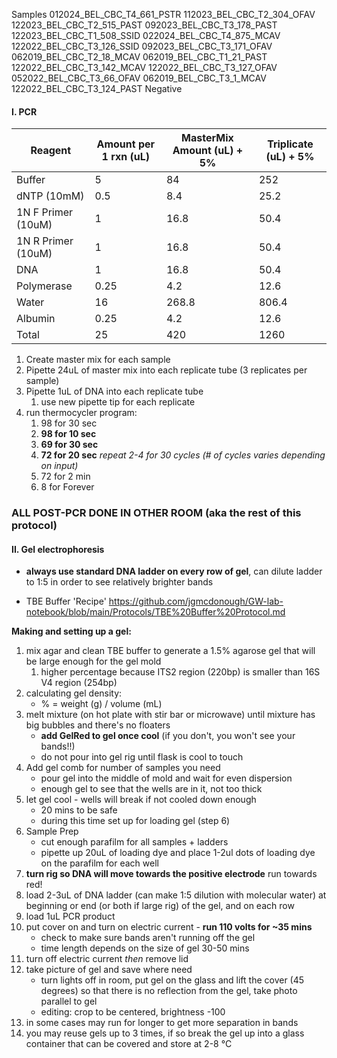 Samples
012024_BEL_CBC_T4_661_PSTR
112023_BEL_CBC_T2_304_OFAV
122023_BEL_CBC_T2_515_PAST
092023_BEL_CBC_T3_178_PAST
122023_BEL_CBC_T1_508_SSID
022024_BEL_CBC_T4_875_MCAV
122022_BEL_CBC_T3_126_SSID
092023_BEL_CBC_T3_171_OFAV
062019_BEL_CBC_T2_18_MCAV
062019_BEL_CBC_T1_21_PAST
122022_BEL_CBC_T3_142_MCAV
122022_BEL_CBC_T3_127_OFAV
052022_BEL_CBC_T3_66_OFAV
062019_BEL_CBC_T3_1_MCAV
122022_BEL_CBC_T3_124_PAST
Negative

#### I. PCR

| Reagent            | Amount per 1 rxn (uL) | MasterMix Amount (uL) + 5% | Triplicate (uL) + 5% |
| ------------------ | --------------------- | -------------------------- | -------------------- |
| Buffer             | 5                     | 84                         | 252                  |
| dNTP (10mM)        | 0.5                   | 8.4                        | 25.2                 |
| 1N F Primer (10uM) | 1                     | 16.8                       | 50.4                 |
| 1N R Primer (10uM) | 1                     | 16.8                       | 50.4                 |
| DNA                | 1                     | 16.8                       | 50.4                 |
| Polymerase         | 0.25                  | 4.2                        | 12.6                 |
| Water              | 16                    | 268.8                      | 806.4                |
| Albumin            | 0.25                  | 4.2                        | 12.6                 |
| Total              | 25                    | 420                        | 1260                 |
1. Create master mix for each sample
2. Pipette 24uL of master mix into each replicate tube (3 replicates per sample)
3. Pipette 1uL of DNA into each replicate tube
	1. use new pipette tip for each replicate
4. run thermocycler program:
	1. 98 for 30 sec
	2. **98 for 10 sec**
	3. **69 for 30 sec**
	4. **72 for 20 sec** 
	*repeat 2-4 for 30 cycles (# of cycles varies depending on input)*
	5. 72 for 2 min
	6. 8 for Forever
	
### **ALL POST-PCR DONE IN OTHER ROOM (aka the rest of this protocol)**

#### II. Gel electrophoresis
- **always use standard DNA ladder on every row of gel**, can dilute ladder to 1:5 in order to see relatively brighter bands

- TBE Buffer 'Recipe' https://github.com/jgmcdonough/GW-lab-notebook/blob/main/Protocols/TBE%20Buffer%20Protocol.md

**Making and setting up a gel:**
1. mix agar and clean TBE buffer to generate a 1.5% agarose gel that will be large enough for the gel mold
	1. higher percentage because ITS2 region (220bp) is smaller than 16S V4 region (254bp)
2. calculating gel density:
	- % = weight (g) / volume (mL)
3. melt mixture (on hot plate with stir bar or microwave) until mixture has big bubbles and there's no floaters
	-  **add GelRed to gel once cool** (if you don't, you won't see your bands!!)
	- do not pour into gel rig until flask is cool to touch
4. Add gel comb for number of samples you need
	- pour gel into the middle of mold and wait for even dispersion
	- enough gel to see that the wells are in it, not too thick
5. let gel cool - wells will break if not cooled down enough
	- 20 mins to be safe
	- during this time set up for loading gel (step 6)
6. Sample Prep
	- cut enough parafilm for all samples + ladders
	- pipette up 20uL of loading dye and place 1-2ul dots of loading dye on the parafilm for each well
7. **turn rig so DNA will move towards the positive electrode** run towards red!
8. load 2-3uL of DNA ladder (can make 1:5 dilution with molecular water) at beginning or end (or both if large rig) of the gel, and on each row
9. load 1uL PCR product 
10. put cover on and turn on electric current - **run 110 volts for ~35 mins**
	- check to make sure bands aren't running off the gel
	- time length depends on the size of gel 30-50 mins 
11. turn off electric current *then* remove lid
12. take picture of gel and save where need
	- turn lights off in room, put gel on the glass and lift the cover (45 degrees) so that there is no reflection from the gel, take photo parallel to gel 
	- editing: crop to be centered, brightness -100
13. in some cases may run for longer to get more separation in bands 
14. you may reuse gels up to 3 times, if so break the gel up into a glass container that can be covered and store at 2-8 °C
